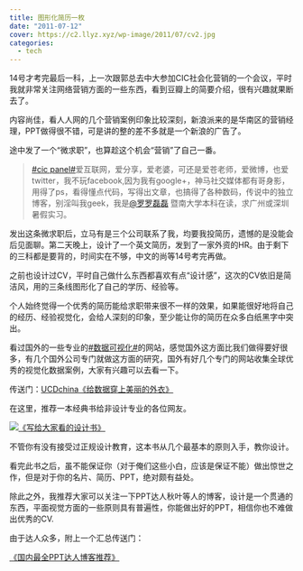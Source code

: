 ```yaml
---
title: 图形化简历一枚
date: "2011-07-12"
cover: https://c2.llyz.xyz/wp-image/2011/07/cv2.jpg
categories:
  - tech
---
```


14号才考完最后一科，上一次跟郭总去中大参加CIC社会化营销的一个会议，平时我就非常关注网络营销方面的一些东西，看到豆瓣上的简要介绍，很有兴趣就果断去了。

内容尚佳，看人人网的几个营销案例印象比较深刻，新浪派来的是华南区的营销经理，PPT做得很不错，可是讲的整的差不多就是一个新浪的广告了。

途中发了一个“微求职”，也算趁这个机会“营销”了自己一番。

> [#cic panel#](https://weibo.com/k/cic%2Bpanel&refer=miniblog_jing)爱互联网，爱分享，爱老婆，可还是爱苍老师，爱微博，也爱twitter，我不玩facebook,因为我有google+，神马社交媒体都有哥身影，用得了ps，看得懂点代码，写得出文章，也搞得了各种数码，传说中的独立博客，别淫叫我geek，我是[@罗罗磊磊](https://weibo.com/n/%E7%BD%97%E7%BD%97%E7%A3%8A%E7%A3%8A) 暨南大学本科在读，求广州或深圳暑假实习。

发出这条微求职后，立马有是三个公司联系了我，均要我投简历，遗憾的是没能会后见面聊。第二天晚上，设计了一个英文简历，发到了一家外资的HR。由于剩下的三科都是要背的，时间实在不够，中文的尚等14号考完再做。

之前也设计过CV，平时自己做什么东西都喜欢有点“设计感”，这次的CV依旧是简洁风，用的三条线图形化了自己的学历、经验等。

个人始终觉得一个优秀的简历能给求职带来很不一样的效果，如果能很好地将自己的经历、经验视觉化，会给人深刻的印象，至少能让你的简历在众多白纸黑字中突出。

看过国外的一些专业的[#数据可视化#](https://weibo.com/k/%25E6%2595%25B0%25E6%258D%25AE%25E5%258F%25AF%25E8%25A7%2586%25E5%258C%2596&refer=miniblog_jing)的网站，感觉国外这方面比我们做得要好很多，有几个国外公司专门就做这方面的研究，国外有好几个专门的网站收集全球优秀的视觉化数据案例，大家有兴趣可以去看一下。

传送门：[UCDchina《给数据穿上美丽的外衣》](https://ucdchina.com/snap/10035)

在这里，推荐一本经典书给非设计专业的各位网友。

![](https://img5.douban.com/lpic/s6485795.jpg)[《写给大家看的设计书》](https://book.douban.com/subject/3323633/)

不管你有没有接受过正规设计教育，这本书从几个最基本的原则入手，教你设计。

看完此书之后，虽不能保证你（对于俺们这些小白，应该是保证不能）做出惊世之作，但是对于你的名片、简历、PPT，绝对颇有益处。

除此之外，我推荐大家可以关注一下PPT达人秋叶等人的博客，设计是一个贯通的东西，平面视觉方面的一些原则具有普遍性，你能做出好的PPT，相信你也不难做出优秀的CV.

由于达人众多，附上一个汇总传送门：

[《国内最全PPT达人博客推荐》](https://quick-learning.blogbus.com/logs/73373185.html)
